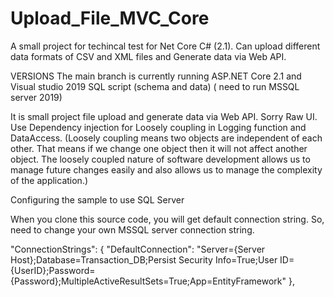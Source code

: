# Upload_File_MVC_Core
A small project for techincal test for Net Core C# (2.1).  Can upload different data formats of CSV and XML files and Generate data via Web API.

VERSIONS
The main branch is currently running ASP.NET Core 2.1 and Visual studio 2019 
SQL script (schema and data) ( need to run MSSQL server 2019)

It is small project file upload and generate data via Web API. Sorry Raw UI.
Use Dependency injection for Loosely coupling in Logging function and DataAccess.
(Loosely coupling means two objects are independent of each other. That means if we change one object then it will not affect another object. The loosely coupled nature of software development allows us to manage future changes easily and also allows us to manage the complexity of the application.)


Configuring the sample to use SQL Server

When you clone this source code, you will get default connection string. So, need to change your own MSSQL server connection string.

  "ConnectionStrings": {
   "DefaultConnection": "Server={Server Host};Database=Transaction_DB;Persist Security Info=True;User ID={UserID};Password={Password};MultipleActiveResultSets=True;App=EntityFramework"
  },

